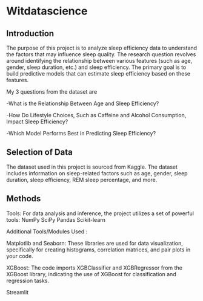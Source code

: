 # Witdatascience
## Introduction
The purpose of this project is to analyze sleep efficiency data to understand the factors that may influence sleep quality. The research question revolves around identifying the relationship between various features (such as age, gender, sleep duration, etc.) and sleep efficiency. The primary goal is to build predictive models that can estimate sleep efficiency based on these features.

My 3 questions from the dataset are

-What is the Relationship Between Age and Sleep Efficiency?

-How Do Lifestyle Choices, Such as Caffeine and Alcohol Consumption, Impact Sleep Efficiency?

-Which Model Performs Best in Predicting Sleep Efficiency?

## Selection of Data

The dataset used in this project is sourced from Kaggle. The dataset includes information on sleep-related factors such as age, gender, sleep duration, sleep efficiency, REM sleep percentage, and more. 

## Methods
Tools:
For data analysis and inference, the project utilizes a set of powerful tools:
NumPy
SciPy
Pandas 
Scikit-learn

Additional Tools/Modules Used :

Matplotlib and Seaborn: These libraries are used for data visualization, specifically for creating histograms, correlation matrices, and pair plots in your code.

XGBoost: The code imports XGBClassifier and XGBRegressor from the XGBoost library, indicating the use of XGBoost for classification and regression tasks.

Streamlit

